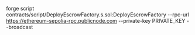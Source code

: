 forge script contracts/script/DeployEscrowFactory.s.sol:DeployEscrowFactory --rpc-url https://ethereum-sepolia-rpc.publicnode.com --private-key PRIVATE_KEY --broadcast